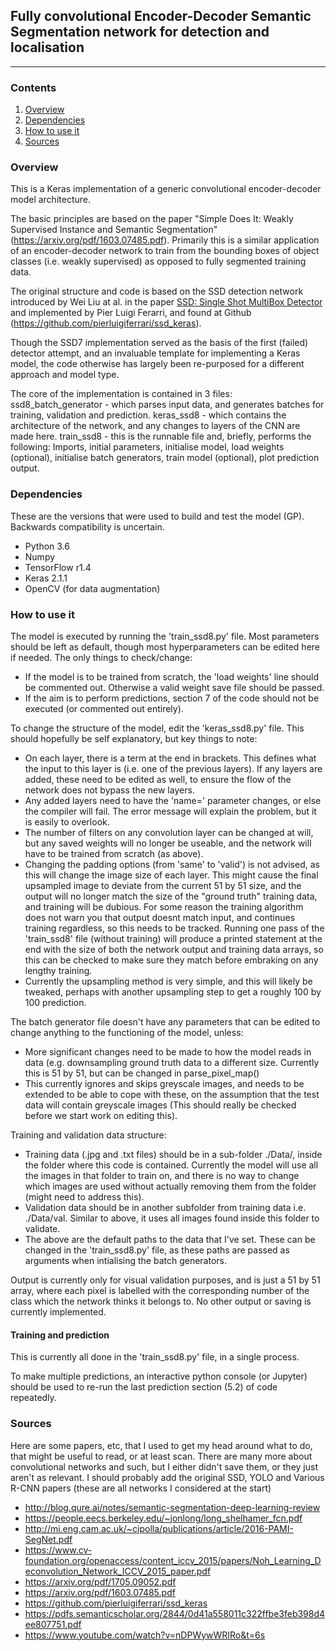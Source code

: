 ## Fully convolutional Encoder-Decoder Semantic Segmentation network for detection and localisation
---
### Contents

1. [Overview](#overview)
2. [Dependencies](#dependencies)
3. [How to use it](#how-to-use-it)
4. [Sources](#sources)


### Overview

This is a Keras implementation of a generic convolutional encoder-decoder model architecture. 

The basic principles are based on the paper "Simple Does It: Weakly Supervised Instance and Semantic Segmentation" (https://arxiv.org/pdf/1603.07485.pdf). Primarily this is a similar application of an encoder-decoder network to train from the bounding boxes of object classes (i.e. weakly supervised) as opposed to fully segmented training data. 

The original structure and code is based on the SSD detection network introduced by Wei Liu at al. in the paper [SSD: Single Shot MultiBox Detector](https://arxiv.org/abs/1512.02325) and implemented by Pier Luigi Ferarri, and found at Github (https://github.com/pierluigiferrari/ssd_keras).

Though the SSD7 implementation served as the basis of the first (failed) detector attempt, and an invaluable template for implementing a Keras model, the code otherwise has largely been re-purposed for a different approach and model type. 

The core of the implementation is contained in 3 files: 
ssd8_batch_generator - which parses input data, and generates batches for training, validation and prediction. 
keras_ssd8 - which contains the architecture of the network, and any changes to layers of the CNN are made here.
train_ssd8 - this is the runnable file and, briefly, performs the following: Imports, initial parameters, initialise model, load weights (optional), initialise batch generators, train model (optional), plot prediction output.


### Dependencies
These are the versions that were used to build and test the model (GP). Backwards compatibility is uncertain. 
* Python 3.6
* Numpy
* TensorFlow r1.4
* Keras 2.1.1
* OpenCV (for data augmentation)


### How to use it

The model is executed by running the 'train_ssd8.py' file. Most parameters should be left as default, though most hyperparameters can be edited here if needed. The only things to check/change:

* If the model is to be trained from scratch, the 'load weights' line should be commented out. Otherwise a valid weight save file should be passed.
* If the aim is to perform predictions, section 7 of the code should not be executed (or commented out entirely). 

To change the structure of the model, edit the 'keras_ssd8.py' file. This should hopefully be self explanatory, but key things to note:

* On each layer, there is a term at the end in brackets. This defines what the input to this layer is (i.e. one of the previous layers). If any layers are added, these need to be edited as well, to ensure the flow of the network does not bypass the new layers. 
* Any added layers need to have the 'name=' parameter changes, or else the compiler will fail. The error message will explain the problem, but it is easily to overlook. 
* The number of filters on any convolution layer can be changed at will, but any saved weights will no longer be useable, and the network will have to be trained from scratch (as above). 
* Changing the padding options (from 'same' to 'valid') is not advised, as this will change the image size of each layer. This might cause the final upsampled image to deviate from the current 51 by 51 size, and the output will no longer match the size of the "ground truth" training data, and training will be dubious. For some reason the training algorithm does not warn you that output doesnt match input, and continues training regardless, so this needs to be tracked. Running one pass of the 'train_ssd8' file (without training) will produce a printed statement at the end with the size of both the network output and training data arrays, so this can be checked to make sure they match before embraking on any lengthy training. 
* Currently the upsampling method is very simple, and this will likely be tweaked, perhaps with another upsampling step to get a roughly 100 by 100 prediction. 

The batch generator file doesn't have any parameters that can be edited to change anything to the functioning of the model, unless:
* More significant changes need to be made to how the model reads in data (e.g. downsampling ground truth data to a different size. Currently this is 51 by 51, but can be changed in parse_pixel_map()
* This currently ignores and skips greyscale images, and needs to be extended to be able to cope with these, on the assumption that the test data will contain greyscale images (This should really be checked before we start work on editing this). 

Training and validation data structure:
* Training data (.jpg and .txt files) should be in a sub-folder ./Data/, inside the folder where this code is contained. Currently the model will use all the images in that folder to train on, and there is no way to change which images are used without actually removing them from the folder (might need to address this). 
* Validation data should be in another subfolder from training data i.e. ./Data/val. Similar to above, it uses all images found inside this folder to validate. 
* The above are the default paths to the data that I've set. These can be changed in the 'train_ssd8.py' file, as these paths are passed as arguments when intialising the batch generators. 

Output is currently only for visual validation purposes, and is just a 51 by 51 array, where each pixel is labelled with the corresponding number of the class which the network thinks it belongs to. No other output or saving is currently implemented. 


#### Training and prediction

This is currently all done in the 'train_ssd8.py' file, in a single process. 

To make multiple predictions, an interactive python console (or Jupyter) should be used to re-run the last prediction section (5.2) of code repeatedly.


### Sources

Here are some papers, etc, that I used to get my head around what to do, that might be useful to read, or at least scan. There are many more about convolutional networks and such, but I either didn't save them, or they just aren't as relevant. I should probably add the original SSD, YOLO and Various R-CNN papers (these are all networks I considered at the start)
* http://blog.qure.ai/notes/semantic-segmentation-deep-learning-review
* https://people.eecs.berkeley.edu/~jonlong/long_shelhamer_fcn.pdf
* http://mi.eng.cam.ac.uk/~cipolla/publications/article/2016-PAMI-SegNet.pdf
* https://www.cv-foundation.org/openaccess/content_iccv_2015/papers/Noh_Learning_Deconvolution_Network_ICCV_2015_paper.pdf
* https://arxiv.org/pdf/1705.09052.pdf
* https://arxiv.org/pdf/1603.07485.pdf
* https://github.com/pierluigiferrari/ssd_keras
* https://pdfs.semanticscholar.org/2844/0d41a558011c322ffbe3feb398d4ee807751.pdf
* https://www.youtube.com/watch?v=nDPWywWRIRo&t=6s


